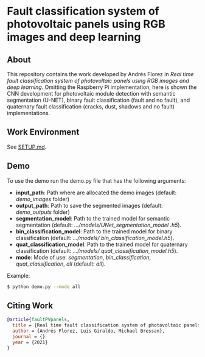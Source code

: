 # Fault classification system of photovoltaic panels using RGB images and deep learning

## About

This repository contains the work developed by Andrés Florez in *Real time fault classification system of photovoltaic
panels using RGB images and deep learning*. Omitting the Raspberry Pi implementation, here is shown the CNN development
for photovoltaic module detection with semantic segmentation (U-NET), binary fault classification (fault and no fault), 
and quaternary fault classification (cracks, dust, shadows and no fault) implementations.

## Work Environment

See [SETUP.md](SETUP.md).

## Demo

To use the demo run the demo.py file that has the following arguments:

- **input_path**: Path where are allocated the demo images (default: *demo_images* folder)
- **output_path**: Path to save the segmented images (default: *demo_outputs* folder)
- **segmentation_model**: Path to the trained model for semantic segmentation (default: *.../models/UNet_segmentation_model
  .h5*).
- **bin_classification_model**: Path to the trained model for binary classification (default: *.../models/
  bin_classification_model.h5*).
- **quat_classification_model**: Path to the trained model for quaternary classification (default: *.../models/
  quat_classification_model.h5*).
- **mode**: Mode of use: *segmentation*, *bin_classification*, *quat_classification*, *all* (default: *all*).

Example:

```sh
$ python demo.py --mode all
```

## Citing Work

```BibTeX
@article{faultPVpanels,
  title = {Real time fault classification system of photovoltaic panels using RGB images and deep learning},
  author = {Andrés Florez, Luis Giraldo, Michael Bressan},
  journal = {} 
  year = {2021}
}
```
